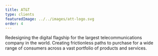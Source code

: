 ```yaml
---
title: AT&T
type: clients
featuredImage: ../../images/att-logo.svg
order: 4
---
```

Redesigning the digital flagship for the largest telecommunications company in the world. Creating frictionless paths to purchase for a wide range of consumers across a vast portfolio of products and services.